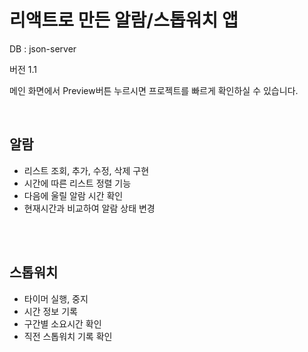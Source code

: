 <h1>리액트로 만든 알람/스톱워치 앱</h1>
<p>DB : json-server</p>
<p>버전 1.1</p>


<p>메인 화면에서 Preview버튼 누르시면 프로젝트를 빠르게 확인하실 수 있습니다.</p>
<br/>
<h2>알람</h2>
<ul>
<li>리스트 조회, 추가, 수정, 삭제 구현</li>
<li>시간에 따른 리스트 정렬 기능</li>
<li>다음에 울릴 알람 시간 확인</li>
<li>현재시간과 비교하여 알람 상태 변경</li>
</ul>
<br><br>
<h2>스톱워치</h2>
<ul>
<li>타이머 실행, 중지</li>
<li>시간 정보 기록</li>
<li>구간별 소요시간 확인</li>
<li>직전 스톱워치 기록 확인</li>
</ul>
